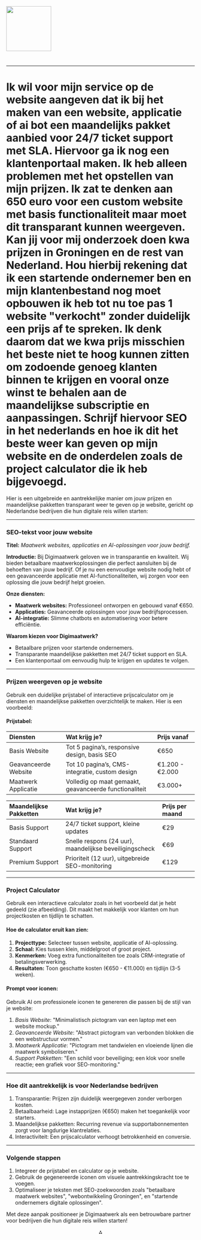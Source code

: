 <img src="https://r2cdn.perplexity.ai/pplx-full-logo-primary-dark%402x.png" class="logo" width="120"/>

# 

---

# Ik wil voor mijn service op de website aangeven dat ik bij het maken van een website, applicatie of ai bot een maandelijks pakket aanbied voor 24/7 ticket support met SLA. Hiervoor ga ik nog een klantenportaal maken. Ik heb alleen problemen met het opstellen van mijn prijzen. Ik zat te denken aan 650 euro voor een custom website met basis functionaliteit maar moet dit transparant kunnen weergeven. Kan jij voor mij onderzoek doen kwa prijzen in Groningen en de rest van Nederland. Hou hierbij rekening dat ik een startende ondernemer ben en mijn klantenbestand nog moet opbouwen ik heb tot nu toe pas 1 website "verkocht" zonder duidelijk een prijs af te spreken. Ik denk daarom dat we kwa prijs misschien het beste niet te hoog kunnen zitten om zodoende genoeg klanten binnen te krijgen en vooral onze winst te behalen aan de maandelijkse subscriptie en aanpassingen. Schrijf hiervoor SEO in het nederlands en hoe ik dit het beste weer kan geven op mijn website en de onderdelen zoals de project calculator die ik heb bijgevoegd.

Hier is een uitgebreide en aantrekkelijke manier om jouw prijzen en maandelijkse pakketten transparant weer te geven op je website, gericht op Nederlandse bedrijven die hun digitale reis willen starten:

---

### **SEO-tekst voor jouw website**

**Titel:**
*Maatwerk websites, applicaties en AI-oplossingen voor jouw bedrijf.*

**Introductie:**
Bij Digimaatwerk geloven we in transparantie en kwaliteit. Wij bieden betaalbare maatwerkoplossingen die perfect aansluiten bij de behoeften van jouw bedrijf. Of je nu een eenvoudige website nodig hebt of een geavanceerde applicatie met AI-functionaliteiten, wij zorgen voor een oplossing die jouw bedrijf helpt groeien.

**Onze diensten:**

- **Maatwerk websites:** Professioneel ontworpen en gebouwd vanaf €650.
- **Applicaties:** Geavanceerde oplossingen voor jouw bedrijfsprocessen.
- **AI-integratie:** Slimme chatbots en automatisering voor betere efficiëntie.

**Waarom kiezen voor Digimaatwerk?**

- Betaalbare prijzen voor startende ondernemers.
- Transparante maandelijkse pakketten met 24/7 ticket support en SLA.
- Een klantenportaal om eenvoudig hulp te krijgen en updates te volgen.

---

### **Prijzen weergeven op je website**

Gebruik een duidelijke prijstabel of interactieve prijscalculator om je diensten en maandelijkse pakketten overzichtelijk te maken. Hier is een voorbeeld:

#### **Prijstabel:**

| **Diensten** | **Wat krijg je?** | **Prijs vanaf** |
| :-- | :-- | :-- |
| Basis Website | Tot 5 pagina’s, responsive design, basis SEO | €650 |
| Geavanceerde Website | Tot 10 pagina’s, CMS-integratie, custom design | €1.200 - €2.000 |
| Maatwerk Applicatie | Volledig op maat gemaakt, geavanceerde functionaliteit | €3.000+ |

| **Maandelijkse Pakketten** | **Wat krijg je?** | **Prijs per maand** |
| :-- | :-- | :-- |
| Basis Support | 24/7 ticket support, kleine updates | €29 |
| Standaard Support | Snelle respons (24 uur), maandelijkse beveiligingscheck | €69 |
| Premium Support | Prioriteit (12 uur), uitgebreide SEO-monitoring | €129 |

---

### **Project Calculator**

Gebruik een interactieve calculator zoals in het voorbeeld dat je hebt gedeeld (zie afbeelding). Dit maakt het makkelijk voor klanten om hun projectkosten en tijdlijn te schatten.

#### **Hoe de calculator eruit kan zien:**

1. **Projecttype:** Selecteer tussen website, applicatie of AI-oplossing.
2. **Schaal:** Kies tussen klein, middelgroot of groot project.
3. **Kenmerken:** Voeg extra functionaliteiten toe zoals CRM-integratie of betalingsverwerking.
4. **Resultaten:** Toon geschatte kosten (€650 - €11.000) en tijdlijn (3-5 weken).

#### **Prompt voor iconen:**

Gebruik AI om professionele iconen te genereren die passen bij de stijl van je website:

1. *Basis Website*: "Minimalistisch pictogram van een laptop met een website mockup."
2. *Geavanceerde Website*: "Abstract pictogram van verbonden blokken die een webstructuur vormen."
3. *Maatwerk Applicatie*: "Pictogram met tandwielen en vloeiende lijnen die maatwerk symboliseren."
4. *Support Pakketten*: "Een schild voor beveiliging; een klok voor snelle reactie; een grafiek voor SEO-monitoring."

---

### **Hoe dit aantrekkelijk is voor Nederlandse bedrijven**

1. Transparantie: Prijzen zijn duidelijk weergegeven zonder verborgen kosten.
2. Betaalbaarheid: Lage instapprijzen (€650) maken het toegankelijk voor starters.
3. Maandelijkse pakketten: Recurring revenue via supportabonnementen zorgt voor langdurige klantrelaties.
4. Interactiviteit: Een prijscalculator verhoogt betrokkenheid en conversie.

---

### **Volgende stappen**

1. Integreer de prijstabel en calculator op je website.
2. Gebruik de gegenereerde iconen om visuele aantrekkingskracht toe te voegen.
3. Optimaliseer je teksten met SEO-zoekwoorden zoals "betaalbare maatwerk websites", "webontwikkeling Groningen", en "startende ondernemers digitale oplossingen".

Met deze aanpak positioneer je Digimaatwerk als een betrouwbare partner voor bedrijven die hun digitale reis willen starten!

<div style="text-align: center">⁂</div>

[^1]: https://pplx-res.cloudinary.com/image/upload/v1743349320/user_uploads/nrXXVKEPBErfUcY/image.jpg

[^2]: https://pplx-res.cloudinary.com/image/upload/v1743350511/user_uploads/lFPqUSDtFYKjSHw/image.jpg

[^3]: https://www.studiowaas.nl

[^4]: https://www.agency6.nl/hoeveel-kost-een-website/

[^5]: https://webdesign-plus.nl/prijzen-website-bouwen-groningen/

[^6]: https://www.agency6.nl/website-laten-maken/webdesign-prijs-calculator/

[^7]: https://www.2manydots.nl/kenniscentrum/website-laten-maken-kosten

[^8]: https://wooms.nl/website-laten-maken-kosten/

[^9]: https://wecreatives.be/website-prijs-calculator/

[^10]: https://saam.marketing/websites/wat-kost-het-bouwen-van-een-nieuwe-website/

[^11]: https://www.shopify.com/nl/blog/hoeveel-kost-een-website

[^12]: https://nl.wordpress.org/plugins/cost-calculator-builder/

[^13]: https://mediamora.nl/webdesign-in-groningen/

[^14]: https://www.ondernemersprijsoostgroningen.nl

[^15]: https://www.virtualassistantnederland.com/kosten-website-maken.html

[^16]: https://www.studiowaas.nl/website-laten-maken/groningen/

[^17]: https://www.sortlist.nl/web-development/groningen-gr-nl

[^18]: https://www.hostinger.com/nl/tutorials/website-bouwe-kosten/

[^19]: https://webnexus.nl

[^20]: https://groningerondernemingsprijs.nl

[^21]: https://www.hostinger.com/nl/tutorials/webhosting-kosten/

[^22]: https://www.adoop.nl/website-laten-maken/groningen/

[^23]: https://aslanwebtech.nl/website-laten-maken-groningen/

[^24]: https://langemaire-websolutions.nl/wat-kost-een-website-actuele-prijzen-2025/

[^25]: https://zelfboekhouden.com/beste-planning-software/

[^26]: https://levarne.nl/calculator

[^27]: https://www.agency6.nl/online-marketing/online-marketing-calculator/

[^28]: https://www.become-it.nl/websites-en-shops/

[^29]: https://wphandleiding.nl/calculator-plugins/

[^30]: https://www.logonest.nl/hoeveel-kost-een-website-laten-maken/

[^31]: https://www.exact.com/nl/producten/bouw/calculatieprogramma

[^32]: https://www.canva.com/nl_nl/website-ontwerpen/

[^33]: https://www.websteen.nl/websites/maatwerk-websites/berekenen

[^34]: https://cosmicwebdevelopment.com/tarieven/

[^35]: https://www.simoneravier.nl/vermeld-jij-wel-of-geen-prijzen-op-jouw-website/

[^36]: https://www.sortlist.nl/web-development/groningen-gr

[^37]: https://www.sortlist.nl/webdesign-bureau/groningen-gr

[^38]: https://gemeente.groningen.nl/bedrijf-starten

[^39]: https://www.b2bmarketeers.nl/project-management-software-wat-is-het-tips-tools/

[^40]: https://lamper-design.nl/welke-software-tools-gebruiken-webdesigners/

[^41]: https://wordpress.com/nl/plugins/cost-calculator-builder

